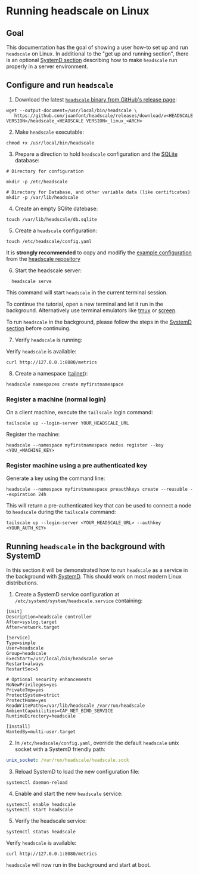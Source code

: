 # Running headscale on Linux

## Goal

This documentation has the goal of showing a user how-to set up and run `headscale` on Linux.
In additional to the "get up and running section", there is an optional [SystemD section](#running-headscale-in-the-background-with-systemd)
describing how to make `headscale` run properly in a server environment.

## Configure and run `headscale`

1. Download the latest [`headscale` binary from GitHub's release page](https://github.com/juanfont/headscale/releases):

```shell
wget --output-document=/usr/local/bin/headscale \
   https://github.com/juanfont/headscale/releases/download/v<HEADSCALE VERSION>/headscale_<HEADSCALE VERSION>_linux_<ARCH>
```

2. Make `headscale` executable:

```shell
chmod +x /usr/local/bin/headscale
```

3. Prepare a direction to hold `headscale` configuration and the [SQLite](https://www.sqlite.org/) database:

```shell
# Directory for configuration

mkdir -p /etc/headscale

# Directory for Database, and other variable data (like certificates)
mkdir -p /var/lib/headscale
```

4. Create an empty SQlite datebase:

```shell
touch /var/lib/headscale/db.sqlite
```

5. Create a `headscale` configuration:

```shell
touch /etc/headscale/config.yaml
```

It is **strongly recommended** to copy and modifiy the [example configuration](../config.yaml)
from the [headscale repository](../)

6. Start the headscale server:

```shell
  headscale serve
```

This command will start `headscale` in the current terminal session.

To continue the tutorial, open a new terminal and let it run in the background.
Alternatively use terminal emulators like [tmux](https://github.com/tmux/tmux) or [screen](https://www.gnu.org/software/screen/).

To run `headscale` in the background, please follow the steps in the [SystemD section](#running-headscale-in-the-background-with-systemd) before continuing.

7. Verify `headscale` is running:

Verify `headscale` is available:

```shell
curl http://127.0.0.1:8080/metrics
```

8. Create a namespace ([tailnet](https://tailscale.com/kb/1136/tailnet/)):

```shell
headscale namespaces create myfirstnamespace
```

### Register a machine (normal login)

On a client machine, execute the `tailscale` login command:

```shell
tailscale up --login-server YOUR_HEADSCALE_URL
```

Register the machine:

```shell
headscale --namespace myfirstnamespace nodes register --key <YOU_+MACHINE_KEY>
```

### Register machine using a pre authenticated key

Generate a key using the command line:

```shell
headscale --namespace myfirstnamespace preauthkeys create --reusable --expiration 24h
```

This will return a pre-authenticated key that can be used to connect a node to `headscale` during the `tailscale` command:

```shell
tailscale up --login-server <YOUR_HEADSCALE_URL> --authkey <YOUR_AUTH_KEY>
```

## Running `headscale` in the background with SystemD

In this section it will be demonstrated how to run `headscale` as a service in the background with [SystemD](https://www.freedesktop.org/wiki/Software/systemd/).
This should work on most modern Linux distributions.

1. Create a SystemD service configuration at `/etc/systemd/system/headscale.service` containing:

```systemd
[Unit]
Description=headscale controller
After=syslog.target
After=network.target

[Service]
Type=simple
User=headscale
Group=headscale
ExecStart=/usr/local/bin/headscale serve
Restart=always
RestartSec=5

# Optional security enhancements
NoNewPrivileges=yes
PrivateTmp=yes
ProtectSystem=strict
ProtectHome=yes
ReadWritePaths=/var/lib/headscale /var/run/headscale
AmbientCapabilities=CAP_NET_BIND_SERVICE
RuntimeDirectory=headscale

[Install]
WantedBy=multi-user.target
```

2. In `/etc/headscale/config.yaml`, override the default `headscale` unix socket with a SystemD friendly path:

```yaml
unix_socket: /var/run/headscale/headscale.sock
```

3. Reload SystemD to load the new configuration file:

```shell
systemctl daemon-reload
```

4. Enable and start the new `headscale` service:

```shell
systemctl enable headscale
systemctl start headscale
```

5. Verify the headscale service:

```shell
systemctl status headscale
```

Verify `headscale` is available:

```shell
curl http://127.0.0.1:8080/metrics
```

`headscale` will now run in the background and start at boot.
